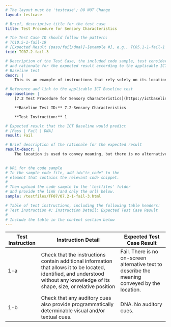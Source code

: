```yaml
---
# The layout must be 'testcase'; DO NOT Change
layout: testcase

# Brief, descriptive title for the test case
title: Test Procedure for Sensory Characteristics

# The Test Case ID should follow the pattern: 
# TC10.5-1-fail-19
# [Expected Result (pass/fail/dna)]-[example #], e.g., TC05.1-1-fail-1
tcid: TC07.2-fail-3

# Description of the Test Case, the included code sample, test considerations,
# and rationale for the expected result according to the applicable ICT
# Baseline test
descr: |
    This is an example of instructions that rely solely on its location without providing additional information to allow it to be located, identified and understood. 

# Reference and link to the applicable ICT Baseline test
app-baseline: |
    [7.2 Test Procedure for Sensory Characteristics](https://ictbaseline.access-board.gov/07Sensory/#72-test-procedure-for-sensory-characteristics)

    **Baseline Test ID:** 7.2-Sensory Characteristics

    **Test Instruction:** 1

# Expected result that the ICT Baseline would predict
# [Pass | Fail | DNA]
result: Fail

# Brief description of the rationale for the expected result
result-descr: |
    The location is used to convey meaning, but there is no alternative text on screen to explain the meaning.
     

# URL for the code sample
# In the sample code file, add id="tc_code" to the 
# element that contains the relevant code snippet.
#
# Then upload the code sample to the 'testfiles' folder 
# and provide the link (and only the url) below.
sample: /testfiles/TF07/07.2-1-fail-3.html

# Table of test instructions, including the following table headers: 
# Test Instruction #; Instruction Detail; Expected Test Case Result
#
# Include the table in the content section below
---
```

| Test Instruction | Instruction Detail | Expected Test Case Result |
|------------------|--------------------|---------------------------|
| 1-a | Check that the instructions contain additional information that allows it to be located, identified, and understood without any knowledge of its shape, size, or relative position | Fail. There is no on-screen alternative text to describe the meaning conveyed by the location. |
| 1-b | Check that any auditory cues also provide programmatically determinable visual and/or textual cues.| DNA. No auditory cues. | 